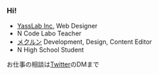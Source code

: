 ### Hi!

<!--
**yuki384/yuki384** is a ✨ _special_ ✨ repository because its `README.md` (this file) appears on your GitHub profile.

Here are some ideas to get you started:

- 🔭 I’m currently working on ...
- 🌱 I’m currently learning ...
- 👯 I’m looking to collaborate on ...
- 🤔 I’m looking for help with ...
- 💬 Ask me about ...
- 📫 How to reach me: ...
- 😄 Pronouns: ...
- ⚡ Fun fact: ...
-->
 - [YassLab Inc.](https://yasslab.jp/) Web Designer
 - N Code Labo Teacher
 - [メクルン](https://mekurun.com/) Development, Design, Content Editor
 - N High School Student
 
お仕事の相談は[Twitter](https://mobile.twitter.com/YukiMihashi)のDMまで
